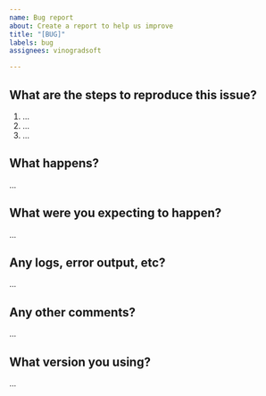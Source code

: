 ```yaml
---
name: Bug report
about: Create a report to help us improve
title: "[BUG]"
labels: bug
assignees: vinogradsoft

---
```


<!-- Thanks for reporting an issue! Please make sure you click the link above to view the issue guidelines, then fill out the blanks below. -->

What are the steps to reproduce this issue?
-------------------------------------------
1. …
2. …
3. …

What happens?
-------------
…

What were you expecting to happen?
----------------------------------
…

Any logs, error output, etc?
----------------------------
<!-- If it’s long, please paste to https://gist.github.com/ and insert the link here. -->
…

Any other comments?
-------------------
…

What version you using?
----------------------------------------
…
